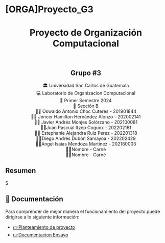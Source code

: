 # [ORGA]Proyecto_G3
<h1 align="center">Proyecto de Organización Computacional</h1>
<p align="center">
    <img src="">
</p>
<p align="center">
    <img src="">
</p>
<h2 align="center">Grupo #3</h2>

<div align="center"> 🏛 Universidad San Carlos de Guatemala</div>
<div align="center">
💻 Laboratorio de Organizacion Computacional 
</div>
<div align="center"> 📆 Primer Semestre 2024</div>
<div align="center">🏫​ Sección B</div>
<div align="center">
🙍‍♂️ Oswaldo Antonio Choc Cuteres - 201901844

</div>
<div align="center">
🙍‍♂️ Jencer Hamilton Hernández Alonzo - 202002141
</div>

<div align="center">
🙍‍♂️ Javier Andrés Monjes Solórzano -  202100081
</div>

<div align="center">
🙍‍♂️Juan Pascual Itzep Coguox - 202202161
</div>

<div align="center">
🙍‍♀️ Estephanie Alejandra Ruiz Perez - 202201318
</div>


<div align="center">
🙍‍♂️Diego Andrés Dubón Samayoa  - 202202429
</div>


<div align="center">
🙍‍♂️Angel Isaias Mendoza Martinez - 202180003
</div>

<div align="center">
🙍‍♂️Nombre - Carné
</div>

<div align="center">
🙍‍♂️Nombre - Carné
</div>




<!-- Resumen -->
## Resumen
S

## 📖 Documentación
Para comprender de mejor manera el funcionamiento del proyecto puede dirigirse a lo siguiente información:
    <ul>
       <li><a href="">:point_right:Planteamiento de proyecto</a></li>
        <li><a href="" target="_blank">:point_right:Documentacion Ensayo</a></li>
    </ul>
